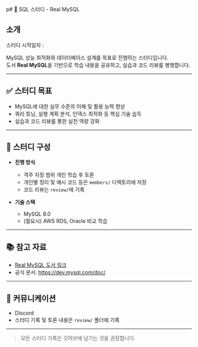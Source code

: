 p# 📌 SQL 스터디 - Real MySQL


## 소개
스터디 시작일자 : 

MySQL 성능 최적화와 데이터베이스 설계를 목표로 진행하는 스터디입니다.  
도서 **Real MySQL**을 기반으로 학습 내용을 공유하고, 실습과 코드 리뷰를 병행합니다.

---

## ✅ 스터디 목표
- MySQL에 대한 실무 수준의 이해 및 활용 능력 향상
- 쿼리 튜닝, 실행 계획 분석, 인덱스 최적화 등 핵심 기술 습득
- 실습과 코드 리뷰를 통한 실전 역량 강화

---

## 🧩 스터디 구성

- **진행 방식**
  - 격주 지정 범위 개인 학습 후 토론
  - 개인별 정리 및 예시 코드 등은 `members/` 디렉토리에 저장
  - 코드 리뷰는 `review/`에 기록

- **기술 스택**
  - MySQL 8.0
  - (필요시) AWS RDS, Oracle 비교 학습

---

## 📚 참고 자료
- [Real MySQL 도서 링크](https://product.kyobobook.co.kr/detail/S000001766482)
- 공식 문서: https://dev.mysql.com/doc/

---

## 💬 커뮤니케이션
- Discord
- 스터디 기록 및 토론 내용은 `review/` 폴더에 기록

---

> 모든 스터디 기록은 깃허브에 남기는 것을 권장합니다.
